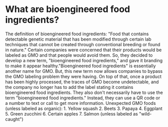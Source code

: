 # What are bioengineered food ingredients?

The definition of bioengineered food ingredients: "Food that contains detectable genetic material that has been modified through certain lab techniques that cannot be created through conventional breeding or found in nature." Certain companies were concerned that their products would be labeled as GMO and that people would avoid them. So, they decided to develop a new term, "bioengineered food ingredients," and gave it branding to make it appear healthy."Bioengineered food ingredients" is essentially another name for GMO. But, this new term now allows companies to bypass the GMO labeling problem they were having. On top of that, once a product has been highly processed, the traces of GMO become undetectable, and the company no longer has to add the label stating it contains bioengineered food ingredients. They also don't necessarily have to use the term "bioengineered food ingredients." Instead, they can use a QR code or a number to text or call to get more information. Unexpected GMO foods (unless labeled as organic): 1. Yellow squash 2. Beets 3. Papaya 4. Eggplant 5. Green zucchini 6. Certain apples 7. Salmon (unless labeled as "wild-caught")